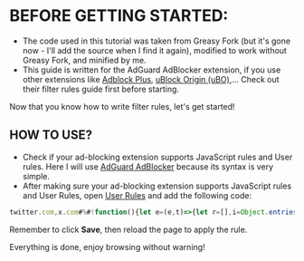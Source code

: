 # BEFORE GETTING STARTED:
- The code used in this tutorial was taken from Greasy Fork (but it's gone now - I'll add the source when I find it again), modified to work without Greasy Fork, and minified by me.
- This guide is written for the AdGuard AdBlocker extension, if you use other extensions like [Adblock Plus](https://help.adblockplus.org/hc/en-us/articles/360062733293-How-to-write-filters), [uBlock Origin (uBO)](https://github.com/gorhill/uBlock/wiki/Static-filter-syntax),... Check out their filter rules guide first before starting.

Now that you know how to write filter rules, let's get started!

## HOW TO USE?

- Check if your ad-blocking extension supports JavaScript rules and User rules. Here I will use [AdGuard AdBlocker](https://adguard.com/kb/general/ad-filtering/create-own-filters/#javascript-rules) because its syntax is very simple.
- After making sure your ad-blocking extension supports JavaScript rules and User Rules, open [User Rules](https://adguard.com/kb/adguard-browser-extension/features/filters/#user-rules) and add the following code:

```javascript
twitter.com,x.com#%#!function(){let e=(e,t)=>{let r=[],i=Object.entries(e);for(;i.length;){let[s,o]=i.pop();t.includes(s)&&r.push(o),o&&"object"==typeof o&&i.push(...Object.entries(o))}return r},t=t=>{e(t,["media"]).forEach(e=>{Array.isArray(e)&&e.forEach(e=>{"object"==typeof e&&(delete e.sensitive_media_warning,e.ext_sensitive_media_warning=null)})}),e(t,["legacy"]).forEach(e=>{e&&e.hasOwnProperty("possibly_sensitive")&&"boolean"==typeof e.possibly_sensitive&&(e.possibly_sensitive=!1)})},r=t=>{e(t,["entries"]).forEach(e=>{if(Array.isArray(e))for(let t=e.length-1;t>=0;t--)/^(promoted-tweet|pinned-tweets|who-to-subscribe)/.test(e[t].entryId)&&e.splice(t,1)})},i=t=>{e(t,["items"]).forEach(t=>{if(Array.isArray(t))for(let r=t.length-1;r>=0;r--)e(t[r],["item"]).forEach(i=>{e(i,["itemContent"]).forEach(e=>{e&&Object.keys(e).some(e=>/promoted_?metadata/ig.test(e))&&t.splice(r,1)})})})},s=JSON.parse;Object.defineProperty(JSON,"parse",{value(e){let o;try{(o=s(e))&&(t(o),r(o),i(o))}catch(n){console.error(n)}return o},writable:!1})}();
```

Remember to click **Save**, then reload the page to apply the rule.

Everything is done, enjoy browsing without warning!
